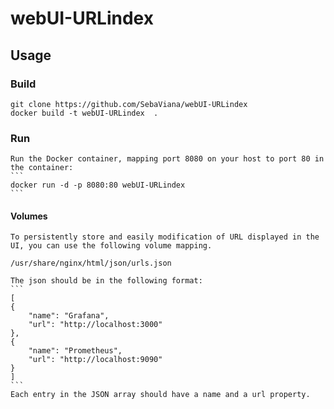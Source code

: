 # webUI-URLindex

## Usage

### Build

    git clone https://github.com/SebaViana/webUI-URLindex
    docker build -t webUI-URLindex  .

### Run

    Run the Docker container, mapping port 8080 on your host to port 80 in the container:
    ```
    docker run -d -p 8080:80 webUI-URLindex
    ```

#### Volumes

    To persistently store and easily modification of URL displayed in the UI, you can use the following volume mapping.

    /usr/share/nginx/html/json/urls.json

    The json should be in the following format:
    ```
    [
    {
        "name": "Grafana",
        "url": "http://localhost:3000"
    },
    {
        "name": "Prometheus",
        "url": "http://localhost:9090"
    }
    ]
    ```
    Each entry in the JSON array should have a name and a url property.
